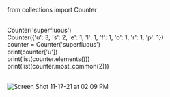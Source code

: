 from collections import Counter<br/><br/>

Counter('superfluous')<br/>
Counter({'u': 3, 's': 2, 'e': 1, 'l': 1, 'f': 1, 'o': 1, 'r': 1, 'p': 1})<br/>
counter = Counter('superfluous')<br/>
print(counter['u'])<br/>
print(list(counter.elements()))<br/>
print(list(counter.most_common(2)))<br/><br/>

![Screen Shot 11-17-21 at 02 09 PM](https://user-images.githubusercontent.com/46776355/142206794-62951f42-4849-4be3-8d8a-688f64bede71.PNG)
